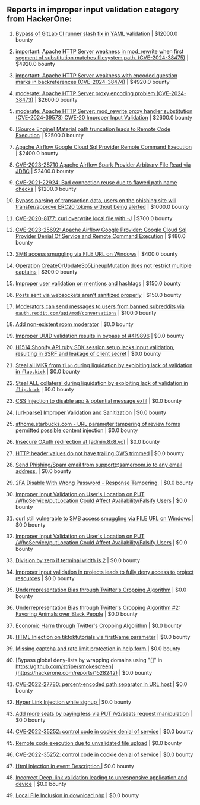 ## Reports in improper input validation category from HackerOne:

1. [Bypass of GitLab CI runner slash fix in YAML validation](https://hackerone.com/reports/409395) | $12000.0 bounty

2. [important: Apache HTTP Server weakness in mod_rewrite when first segment of substitution matches filesystem path. (CVE-2024-38475)](https://hackerone.com/reports/2585378) | $4920.0 bounty

3. [important: Apache HTTP Server weakness with encoded question marks in backreferences (CVE-2024-38474)](https://hackerone.com/reports/2585381) | $4920.0 bounty

4. [moderate: Apache HTTP Server proxy encoding problem (CVE-2024-38473)](https://hackerone.com/reports/2585384) | $2600.0 bounty

5. [moderate: Apache HTTP Server: mod_rewrite proxy handler substitution (CVE-2024-39573) CWE-20 Improper Input Validation](https://hackerone.com/reports/2585374) | $2600.0 bounty

6. [[Source Engine] Material path truncation leads to Remote Code Execution](https://hackerone.com/reports/544096) | $2500.0 bounty

7. [Apache Airflow Google Cloud Sql Provider Remote Command Execution](https://hackerone.com/reports/1895277) | $2400.0 bounty

8. [CVE-2023-28710 Apache Airflow Spark Provider Arbitrary File Read via JDBC](https://hackerone.com/reports/1966083) | $2400.0 bounty

9. [CVE-2021-22924: Bad connection reuse due to flawed path name checks](https://hackerone.com/reports/1223565) | $1200.0 bounty

10. [Bypass parsing of transaction data, users on the phishing site will transfer/approve  ERC20 tokens without being alerted](https://hackerone.com/reports/1651429) | $1000.0 bounty

11. [CVE-2020-8177: curl overwrite local file with -J](https://hackerone.com/reports/887462) | $700.0 bounty

12. [CVE-2023-25692: Apache Airflow Google Provider: Google Cloud Sql Provider Denial Of Service and Remote Command Execution](https://hackerone.com/reports/1895316) | $480.0 bounty

13. [SMB access smuggling via FILE URL on Windows](https://hackerone.com/reports/726117) | $400.0 bounty

14. [Operation CreateOrUpdateSo5LineupMutation does not restrict multiple captains](https://hackerone.com/reports/2067247) | $300.0 bounty

15. [Improper user validation on mentions and hashtags](https://hackerone.com/reports/1610316) | $150.0 bounty

16. [Posts sent via websockets aren't sanitized properly](https://hackerone.com/reports/2541027) | $150.0 bounty

17. [Moderators can send messages to users from banned subreddits via `oauth.reddit.com/api/mod/conversations`](https://hackerone.com/reports/1543770) | $100.0 bounty

18. [Add non-existent room moderator](https://hackerone.com/reports/385239) | $0.0 bounty

19. [Improper UUID validation results in bypass of #419896](https://hackerone.com/reports/423073) | $0.0 bounty

20. [H1514 Shopify API ruby SDK session setup lacks input validation, resulting in SSRF and leakage of client secret](https://hackerone.com/reports/423437) | $0.0 bounty

21. [Steal all MKR from `flap` during liquidation by exploiting lack of validation in `flap.kick`](https://hackerone.com/reports/684152) | $0.0 bounty

22. [Steal ALL collateral during liquidation by exploiting lack of validation in `flip.kick`](https://hackerone.com/reports/684092) | $0.0 bounty

23. [CSS Injection to disable app & potential message exfil](https://hackerone.com/reports/679969) | $0.0 bounty

24. [[url-parse] Improper Validation and Sanitization](https://hackerone.com/reports/496293) | $0.0 bounty

25. [athome.starbucks.com - URL parameter tampering of review forms permitted possible content injection](https://hackerone.com/reports/367589) | $0.0 bounty

26. [Insecure OAuth redirection at [admin.8x8.vc]](https://hackerone.com/reports/770548) | $0.0 bounty

27. [HTTP header values do not have trailing OWS trimmed](https://hackerone.com/reports/730779) | $0.0 bounty

28. [Send Phishing/Spam email from support@sameroom.io to any email address.](https://hackerone.com/reports/840688) | $0.0 bounty

29. [2FA Disable With Wrong Password - Response Tampering.](https://hackerone.com/reports/893085) | $0.0 bounty

30. [Improper Input Validation on User's Location on PUT /WhoService/putLocation Could Affect Availability/Falsify Users](https://hackerone.com/reports/838647) | $0.0 bounty

31. [curl still vulnerable to SMB access smuggling via FILE URL on Windows](https://hackerone.com/reports/812969) | $0.0 bounty

32. [Improper Input Validation on User's Location on PUT /WhoService/putLocation Could Affect Availability/Falsify Users](https://hackerone.com/reports/1064149) | $0.0 bounty

33. [Division by zero if terminal width is 2](https://hackerone.com/reports/774883) | $0.0 bounty

34. [Improper input validation in projects leads to fully deny access to project resources](https://hackerone.com/reports/1237700) | $0.0 bounty

35. [Underrepresentation Bias through Twitter's Cropping Algorithm](https://hackerone.com/reports/1294062) | $0.0 bounty

36. [Underrepresentation Bias through Twitter's Cropping Algorithm #2: Favoring Animals over Black People](https://hackerone.com/reports/1294242) | $0.0 bounty

37. [Economic Harm through Twitter's Cropping Algorithm](https://hackerone.com/reports/1290872) | $0.0 bounty

38. [HTML Injection on tiktoktutorials via firstName parameter](https://hackerone.com/reports/1343492) | $0.0 bounty

39. [Missing captcha and rate limit protection in help form ](https://hackerone.com/reports/1165223) | $0.0 bounty

40. [Bypass global deny-lists by wrapping domains using "[]" in https://github.com/stripe/smokescreen](https://hackerone.com/reports/1528242) | $0.0 bounty

41. [CVE-2022-27780: percent-encoded path separator in URL host](https://hackerone.com/reports/1565619) | $0.0 bounty

42. [Hyper Link Injection while signup ](https://hackerone.com/reports/1166073) | $0.0 bounty

43. [Add more seats by paying less via PUT /v2/seats request manipulation](https://hackerone.com/reports/1446090) | $0.0 bounty

44. [CVE-2022-35252: control code in cookie denial of service](https://hackerone.com/reports/1613943) | $0.0 bounty

45. [Remote code execution due to unvalidated file upload](https://hackerone.com/reports/1164452) | $0.0 bounty

46. [CVE-2022-35252: control code in cookie denial of service](https://hackerone.com/reports/1686935) | $0.0 bounty

47. [Html injection in event Description ](https://hackerone.com/reports/2215418) | $0.0 bounty

48. [Incorrect Deep-link validation leading to unresponsive application and device](https://hackerone.com/reports/1157795) | $0.0 bounty

49. [Local File Inclusion in download.php](https://hackerone.com/reports/1639364) | $0.0 bounty

